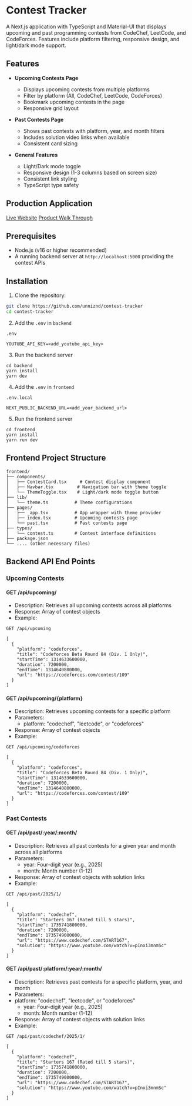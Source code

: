 # Contest Tracker

A Next.js application with TypeScript and Material-UI that displays upcoming and past programming contests from CodeChef, LeetCode, and CodeForces. Features include platform filtering, responsive design, and light/dark mode support.

## Features

- **Upcoming Contests Page**
  - Displays upcoming contests from multiple platforms
  - Filter by platform (All, CodeChef, LeetCode, CodeForces)
  - Bookmark upcoming contests in the page
  - Responsive grid layout

- **Past Contests Page**
  - Shows past contests with platform, year, and month filters
  - Includes solution video links when available
  - Consistent card sizing

- **General Features**
  - Light/Dark mode toggle
  - Responsive design (1-3 columns based on screen size)
  - Consistent link styling
  - TypeScript type safety

## Production Application
[Live Website](https://cpcontests.vercel.app/)
[Product Walk Through](https://drive.google.com/file/d/1cu-Y8-VV8ll3NP-5vGB1bs2L0OaO-fNZ/view?usp=sharing)

## Prerequisites

- Node.js (v16 or higher recommended)
- A running backend server at `http://localhost:5000` providing the contest APIs

## Installation

1. Clone the repository:
```bash
git clone https://github.com/unniznd/contest-tracker
cd contest-tracker
```
2. Add the ```.env``` in ```backend```

```.env```
```
YOUTUBE_API_KEY=<add_youtube_api_key>
```

3. Run the backend server


```
cd backend
yarn install
yarn dev
```

4. Add the ```.env``` in ```frontend```

```.env.local```
```
NEXT_PUBLIC_BACKEND_URL=<add_your_backend_url>
```

5. Run the frontend server
```
cd frontend
yarn install
yarn run dev
```

## Frontend Project Structure
```
frontend/
├── components/
│   ├── ContestCard.tsx     # Contest display component
│   ├── Navbar.tsx         # Navigation bar with theme toggle
│   └── ThemeToggle.tsx    # Light/dark mode toggle button
├── lib/
│   └── theme.ts          # Theme configurations
├── pages/
│   ├── _app.tsx          # App wrapper with theme provider
│   ├── index.tsx         # Upcoming contests page
│   └── past.tsx          # Past contests page
├── types/
│   └── contest.ts        # Contest interface definitions
├── package.json
└── .... (other necessary files)
```

## Backend API End Points

### Upcoming Contests 
#### GET /api/upcoming/
* Description: Retrieves all upcoming contests across all platforms
* Response: Array of contest objects
* Example:
```
GET /api/upcoming
```
```
[
  {
    "platform": "codeforces",
    "title": "Codeforces Beta Round 84 (Div. 1 Only)",
    "startTime": 1314633600000,
    "duration": 7200000,
    "endTime": 1314640800000,
    "url": "https://codeforces.com/contest/109"
  }
]
```

#### GET /api/upcoming/{platform}
* Description: Retrieves upcoming contests for a specific platform
* Parameters:
    * platform: "codechef", "leetcode", or "codeforces"
* Response: Array of contest objects
* Example:
```
GET /api/upcoming/codeforces
```
```
[
  {
    "platform": "codeforces",
    "title": "Codeforces Beta Round 84 (Div. 1 Only)",
    "startTime": 1314633600000,
    "duration": 7200000,
    "endTime": 1314640800000,
    "url": "https://codeforces.com/contest/109"
  }
]
```

### Past Contests
#### GET /api/past/:year/:month/
* Description: Retrieves all past contests for a given year and month across all platforms
* Parameters:
    * year: Four-digit year (e.g., 2025)
    * month: Month number (1-12)
* Response: Array of contest objects with solution links
* Example:
```
GET /api/past/2025/1/
```
```
[
  {
    "platform": "codechef",
    "title": "Starters 167 (Rated till 5 stars)",
    "startTime": 1735741800000,
    "duration": 7200000,
    "endTime": 1735749000000,
    "url": "https://www.codechef.com/START167",
    "solution": "https://www.youtube.com/watch?v=pInxi3mnmSc"
  }
]

```

#### GET /api/past/:platform/:year/:month/
* Description: Retrieves past contests for a specific platform, year, and month
* Parameters:
* platform: "codechef", "leetcode", or "codeforces"
    * year: Four-digit year (e.g., 2025)
    * month: Month number (1-12)
* Response: Array of contest objects with solution links
* Example:
```
GET /api/past/codechef/2025/1/
```
```
[
  {
    "platform": "codechef",
    "title": "Starters 167 (Rated till 5 stars)",
    "startTime": 1735741800000,
    "duration": 7200000,
    "endTime": 1735749000000,
    "url": "https://www.codechef.com/START167",
    "solution": "https://www.youtube.com/watch?v=pInxi3mnmSc"
  }
]
```


